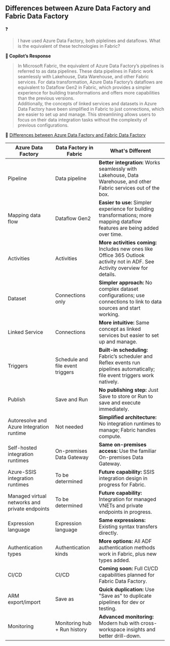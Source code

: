 ## Differences between Azure Data Factory and Fabric Data Factory
❓
> I have used Azure Data Factory, both piplelines and dataflows.  What is the equivalent of these technologies in Fabric?


**🤖 Copilot’s Response**  
> In Microsoft Fabric, the equivalent of Azure Data Factory’s pipelines is referred to as data pipelines. These data pipelines in Fabric work seamlessly with Lakehouse, Data Warehouse, and other Fabric services. For data transformation, Azure Data Factory’s dataflows are equivalent to Dataflow Gen2 in Fabric, which provides a simpler experience for building transformations and offers more capabilities than the previous versions.
<br>Additionally, the concepts of linked services and datasets in Azure Data Factory have been simplified in Fabric to just connections, which are easier to set up and manage. This streamlining allows users to focus on their data integration tasks without the complexity of previous configurations.


🔗 [Differences between Azure Data Factory and Fabric Data Factory](https://learn.microsoft.com/en-us/fabric/data-factory/compare-fabric-data-factory-and-azure-data-factory)  


| Azure Data Factory                              | Data Factory in Fabric                  | What's Different |
|-------------------------------------------------|------------------------------------------|------------------|
| Pipeline                                        | Data pipeline                            | **Better integration:** Works seamlessly with Lakehouse, Data Warehouse, and other Fabric services out of the box. |
| Mapping data flow                               | Dataflow Gen2                            | **Easier to use:** Simpler experience for building transformations; more mapping dataflow features are being added over time. |
| Activities                                      | Activities                               | **More activities coming:** Includes new ones like Office 365 Outlook activity not in ADF. See Activity overview for details. |
| Dataset                                         | Connections only                         | **Simpler approach:** No complex dataset configurations; use connections to link to data sources and start working. |
| Linked Service                                  | Connections                              | **More intuitive:** Same concept as linked services but easier to set up and manage. |
| Triggers                                        | Schedule and file event triggers         | **Built-in scheduling:** Fabric’s scheduler and Reflex events run pipelines automatically; file event triggers work natively. |
| Publish                                         | Save and Run                             | **No publishing step:** Just Save to store or Run to save and execute immediately. |
| Autoresolve and Azure Integration runtime       | Not needed                               | **Simplified architecture:** No integration runtimes to manage; Fabric handles compute. |
| Self-hosted integration runtimes                | On-premises Data Gateway                 | **Same on-premises access:** Use the familiar On-premises Data Gateway. |
| Azure-SSIS integration runtimes                 | To be determined                         | **Future capability:** SSIS integration design in progress for Fabric. |
| Managed virtual networks and private endpoints  | To be determined                         | **Future capability:** Integration for managed VNETs and private endpoints in progress. |
| Expression language                             | Expression language                      | **Same expressions:** Existing syntax transfers directly. |
| Authentication types                            | Authentication kinds                     | **More options:** All ADF authentication methods work in Fabric, plus new types added. |
| CI/CD                                           | CI/CD                                    | **Coming soon:** Full CI/CD capabilities planned for Fabric Data Factory. |
| ARM export/import                               | Save as                                  | **Quick duplication:** Use "Save as" to duplicate pipelines for dev or testing. |
| Monitoring                                      | Monitoring hub + Run history             | **Advanced monitoring:** Modern hub with cross-workspace insights and better drill-down. |